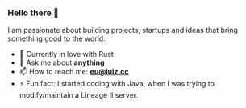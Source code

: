 ### Hello there 👋

I am passionate about building projects, startups and ideas that bring something good to the world.

- 🔭 Currently in love with Rust
- 💬 Ask me about **anything**
- 📫 How to reach me: **eu@luiz.cc**
- ⚡ Fun fact: I started coding with Java, when I was trying to modify/maintain a Lineage II server.

<img src="https://profile-counter.glitch.me/luizfonseca/count.svg" width="0" height="0"/>
